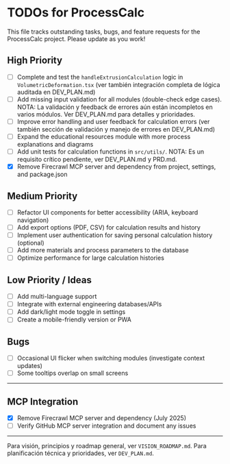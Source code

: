 # TODOs for ProcessCalc

This file tracks outstanding tasks, bugs, and feature requests for the ProcessCalc project. Please update as you work!

## High Priority

- [ ] Complete and test the `handleExtrusionCalculation` logic in `VolumetricDeformation.tsx` (ver también integración completa de lógica auditada en DEV_PLAN.md)
- [ ] Add missing input validation for all modules (double-check edge cases). NOTA: La validación y feedback de errores aún están incompletos en varios módulos. Ver DEV_PLAN.md para detalles y prioridades.
- [ ] Improve error handling and user feedback for calculation errors (ver también sección de validación y manejo de errores en DEV_PLAN.md)
- [ ] Expand the educational resources module with more process explanations and diagrams
- [ ] Add unit tests for calculation functions in `src/utils/`. NOTA: Es un requisito crítico pendiente, ver DEV_PLAN.md y PRD.md.
- [x] Remove Firecrawl MCP server and dependency from project, settings, and package.json

## Medium Priority

- [ ] Refactor UI components for better accessibility (ARIA, keyboard navigation)
- [ ] Add export options (PDF, CSV) for calculation results and history
- [ ] Implement user authentication for saving personal calculation history (optional)
- [ ] Add more materials and process parameters to the database
- [ ] Optimize performance for large calculation histories

## Low Priority / Ideas

- [ ] Add multi-language support
- [ ] Integrate with external engineering databases/APIs
- [ ] Add dark/light mode toggle in settings
- [ ] Create a mobile-friendly version or PWA

## Bugs

- [ ] Occasional UI flicker when switching modules (investigate context updates)
- [ ] Some tooltips overlap on small screens

---

## MCP Integration

- [x] Remove Firecrawl MCP server and dependency (July 2025)
- [ ] Verify GitHub MCP server integration and document any issues

---

Para visión, principios y roadmap general, ver `VISION_ROADMAP.md`. Para planificación técnica y prioridades, ver `DEV_PLAN.md`.
